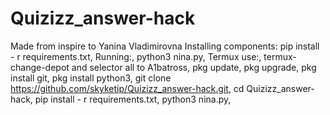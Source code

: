 # Quizizz_answer-hack
Made from inspire to Yanina Vladimirovna
Installing components:
pip install - r requirements.txt,
Running:,
python3 nina.py,
Termux use:,
termux-change-depot and selector all to A1batross,
pkg update,
pkg upgrade,
pkg install git,
pkg install python3,
git clone https://github.com/skyketip/Quizizz_answer-hack.git,
cd Quizizz_answer-hack,
pip install - r requirements.txt,
python3 nina.py,
